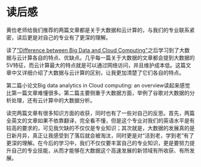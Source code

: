 # 读后感

黄俭老师给我们推荐的两篇文章都是关于大数据和云计算的，与我们的专业联系紧密，读后更是对自己的专业有了更深的理解。

读了["Difference between Big Data and Cloud Computing"](https://www.geeksforgeeks.org/difference-between-big-data-and-cloud-computing/)之后学习到了大数据与云计算各自的特点、优缺点。几乎每一篇关于大数据的文章都会提到大数据的5V特征，而云计算最大的特点就是可以通过网络访问，并且维护成本低。这篇文章中又详细介绍了大数据与云计算的区别，让我更加清楚了它们各自的特点。

第二篇小论文Big data analytics in Cloud computing: an overview读起来感觉比第一篇文章难懂很多。第二篇主要侧重于大数据方面，举例了谷歌对大数据的分析处理，还有云计算中的大数据分析。

读完两篇文章有很多知识方面的收获，同时也有了一些对自己的反思。首先，两篇全英文的文章如果不依靠翻译，完全看不懂，但是这个专业对我们的英语水平是有较高的要求的，可见我欠缺的不仅仅是专业知识；其次就是，大数据的发展真的是日新月异，真正让我感受到了落后就会被淘汰，同时更是对“活到老，学到老”有了更深的理解。在今后的学习中，我们不仅仅要丰富自己的专业知识，更是要努力提升自己的专业技能，从而才能够在大数据这个高速发展的新领域有所收获、有所发展。
